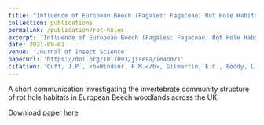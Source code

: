 ```yaml
---
title: "Influence of European Beech (Fagales: Fagaceae) Rot Hole Habitat Characteristics on Invertebrate Community Structure and Diversity"
collection: publications
permalink: /publication/rot-holes
excerpt: 'Influence of European Beech (Fagales: Fagaceae) Rot Hole Habitat Characteristics on Invertebrate Community Structure and Diversity'
date: 2021-09-01
venue: 'Journal of Insect Science'
paperurl: 'https://doi.org/10.1093/jisesa/ieab071'
citation: 'Cuff, J.P., <b>Windsor, F.M.</b>, Gilmartin, E.C., Boddy, L. & Jones, T.H. (2021). Influence of European Beech (Fagales: Fagaceae) Rot Hole Habitat Characteristics on Invertebrate Community Structure and Diversity <i>Journal of Insect Science</i>. 21(5), 7.'
---
```

A short communication investigating the invertebrate community structure of rot hole habitats in European Beech woodlands across the UK.

[Download paper here](https://doi.org/10.1093/jisesa/ieab071)
